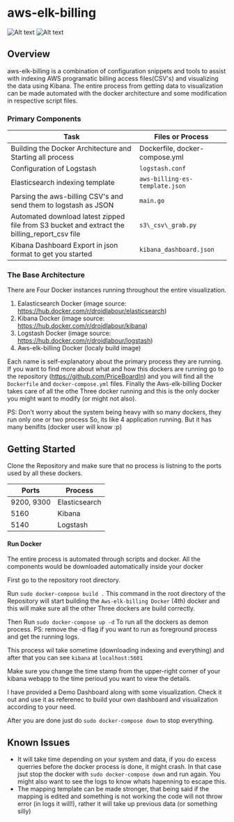 # aws-elk-billing
![Alt text](./screenshots/kibana_dashboard1?raw=true "Overview")
![Alt text](./screenshots/kibana_dashboard2?raw=true "Overview")
## Overview
 
 aws-elk-billing is a combination of configuration snippets and tools to assist with indexing AWS programatic billing access files(CSV's) and visualizing the data using Kibana. The entire process from getting data to visualization can be made automated with the docker architecture and some modification in respective script files.

### Primary Components
Task | Files or Process
------------ | -------------
Building the Docker Architecture and Starting all process | Dockerfile, docker-compose.yml
Configuration of Logstash | `logstash.conf`
Elasticsearch indexing template | `aws-billing-es-template.json`
Parsing the aws-billing CSV's and send them to logstash as JSON | `main.go`
Automated download latest zipped file from S3 bucket and extract the billing\_report\_csv file | `s3\_csv\_grab.py`
Kibana Dashboard Export in json format to get you started| `kibana_dashboard.json`

### The Base Architecture
There are Four Docker instances running throughout the entire visualization. 

1. Ealasticsearch Docker (image source: https://hub.docker.com/r/droidlabour/elasticsearch)
2. Kibana Docker (image source: https://hub.docker.com/r/droidlabour/kibana)
3. Logstash Docker (image source: https://hub.docker.com/r/droidlabour/logstash)
4. Aws-elk-billing Docker (localy build  image)

Each name is self-explanatory about the primary process they are running. If you want to find more about what and how this dockers are running go to the repository (https://github.com/PriceBoardIn) and you will find all the `Dockerfile` and `docker-compose.yml` files. Finally the Aws-elk-billing Docker takes care of all the othe Three docker running and this is the only docker you might want to modify (or might not also).

PS: Don't worry about the system being heavy with so many dockers, they run only one or two process So, its like 4 application running. But it has many benifits (docker user will know :p)

## Getting Started
Clone the Repository and make sure that no process is listning to the ports used by all these dockers.

Ports | Process
------------ | -------------
9200, 9300 | Elasticsearch
5160 | Kibana
5140 | Logstash


#### Run Docker
The entire process is automated through scripts and docker. All the components would be downloaded automatically inside your docker

First go to the repository root directory.

Run `sudo docker-compose build .`
This command in the root directory of the Repository will start building the `Aws-elk-billing Docker` (4th) docker and this will make sure all the other Three dockers are build correctly.

Then Run `sudo docker-compose up -d`
To run all the dockers as demon process.
PS: remove the -d flag if you want to run as foreground process and get the running logs.

This process wil take sometime (downloading indexing and everything) and after that you can see `kibana` at `localhost:5601`

Make sure you change the time stamp from the upper-right corner of your kibana webapp to the time perioud you want to view the details.

I have provided a Demo Dashboard along with some visualization. Check it out and use it as referenec to build your own dashboard and visualization according to your need.

After you are done just do `sudo docker-compose down` to stop everything.

## Known Issues

* It will take time depending on your system and data, if you do excess querries before the docker process is done, it might crash. In that case jsut stop the docker with `sudo docker-compose down` and run again. You might also want to see the logs to know whats hapenning to escape this.
* The mapping template can be made stronger, that being said if the mapping is edited and something is not working the code will not throw error (in logs it will!), rather it will take up previous data (or something silly)
